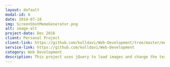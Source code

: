```yaml
---
layout: default
modal-id: 6
date: 2014-07-18
img: ScreenShotMemeGenerator.png
alt: image-alt
project-date: Dec 2016
client: Personal Project
client-link: https://github.com/kolldavi/Web-Development/tree/master/memeGenerator
service-link: https://github.com/kolldavi/Web-Development
category: Web Development
description: This project uses jQuery to load images and change the text to create memes
---
```

